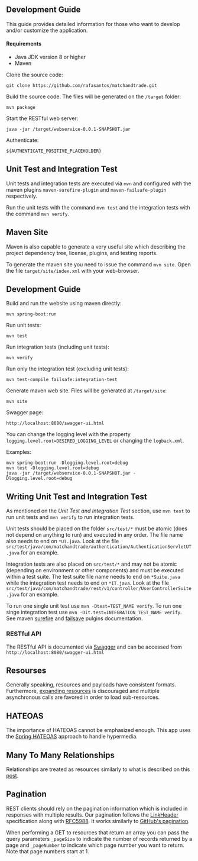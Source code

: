 ## Development Guide
This guide provides detailed information for those who want to develop and/or customize the application.

#### Requirements
* Java JDK version 8 or higher
* Maven

Clone the source code:

```
git clone https://github.com/rafasantos/matchandtrade.git
```
Build the source code. The files will be generated on the `/target` folder:

```
mvn package
```

Start the RESTful web server:
```
java -jar /target/webservice-0.0.1-SNAPSHOT.jar
```

Authenticate:

```
${AUTHENTICATE_POSITIVE_PLACEHOLDER}
```

## Unit Test and Integration Test
Unit tests and integration tests are executed via `mvn` and configured with the maven plugins `maven-surefire-plugin` and `maven-failsafe-plugin` respectively.

Run the unit tests with the command `mvn test` and the integration tests with the command `mvn verify`.

## Maven Site
Maven is also capable to generate a very useful site which describing the project dependency tree, license, plugins, and testing reports.

To generate the maven site you need to issue the command `mvn site`. Open the file `target/site/index.xml` with your web-browser.

## Development Guide
Build and run the website using maven directly:

`mvn spring-boot:run`

Run unit tests:

`mvn test`

Run integration tests (including unit tests):

`mvn verify`

Run only the integration test (excluding unit tests):

`mvn test-compile failsafe:integration-test`

Generate maven web site. Files will be generated at `/target/site`:

`mvn site`

Swagger page:

`http://localhost:8080/swagger-ui.html`

You can change the logging level with the property `logging.level.root=DESIRED_LOGGING_LEVEL` or changing the `logback.xml`.

Examples:
```
mvn spring-boot:run -Dlogging.level.root=debug
mvn test -Dlogging.level.root=debug
java -jar /target/webservice-0.0.1-SNAPSHOT.jar -Dlogging.level.root=debug
```

## Writing Unit Test and Integration Test
As mentioned on the *Unit Test and Integration Test* section, use `mvn test` to run unit tests and `mvn verify` to run integration tests.

Unit tests should be placed on the folder `src/test/*` must be atomic (does not depend on anything to run) and executed in any order. The file name also needs to end on `*UT.java`. Look at the file `src/test/java/com/matchandtrade/authentication/AuthenticationServletUT.java` for an example.

Integration tests are also placed on `src/test/*` and may not be atomic (depending on environment or other components) and must be executed within a test suite. The test suite file name needs to end on `*Suite.java` while the integration test needs to end on `*IT.java`. Look at the file `src/test/java/com/matchandtrade/rest/v1/controller/UserControllerSuite.java` for an example.

To run one single unit test use `mvn -Dtest=TEST_NAME verify`. To run one singe integration test use `mvn -Dit.test=INTEGRATION_TEST_NAME verify`. See maven [surefire][3] and [failsave][4] pulgins documentation. 


### RESTful API
The RESTful API is documented via [Swagger][5] and can be accessed from `http://localhost:8080/swagger-ui.html`
## Resourses
Generally speaking, resources and payloads have consistent formats. Furthermore, [expanding resources][7] is discouraged and multiple asynchronous calls are favored in order to load sub-resources.
## HATEOAS
The importance of HATEOAS cannot be emphasized enough. This app uses the [Spring HATEOAS][8] approach to handle hypermedia.
## Many To Many Relationships
Relationships are treated as resources similarly to what is described on this [post][6].
## Pagination
REST clients should rely on the pagination information which is included in responses with multiple results. Our pagination follows the [LinkHeader][10] specification along with [RFC5988][11]. It works similarly to [GitHub's pagination][9].

When performing a GET to resources that return an array you can pass the query parameters `_pageSize` to indicate the number of records returned by a page and `_pageNumber` to indicate which page number you want to return. Note that page numbers start at 1.

[1]: https://docs.oracle.com/javase/8/docs/technotes/guides/install/install_overview.html "Install Java JDK"
[2]: http://maven.apache.org/install.html "Install Maven"
[3]: https://maven.apache.org/surefire/maven-surefire-plugin/examples/single-test.html "Maven surefire"
[4]: https://maven.apache.org/surefire/maven-failsafe-plugin/examples/single-test.html "Maven failsafe"
[5]: http://swagger.io/ "Swagger"
[6]: https://rafaelsantosbra.wordpress.com/2016/10/18/many-to-many-relationships-for-rest-api-with-a-relationship-attribute/ "REST API Many to Many relationship"
[7]: http://venkat.io/posts/expanding-your-rest-api/ "REST API Expand Resources"
[8]: https://spring.io/understanding/HATEOAS "Spring HATEOAS"
[9]: https://developer.github.com/guides/traversing-with-pagination/ "GitHub Pagination"
[10]: https://www.w3.org/wiki/LinkHeader "LinkHeader Specification"
[11]: http://www.rfc-editor.org/rfc/rfc5988.txt "rfc5988"
